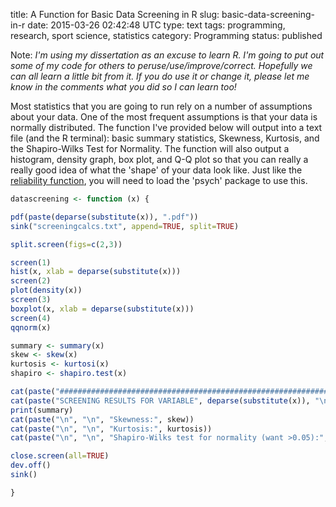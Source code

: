 title: A Function for Basic Data Screening in R
slug: basic-data-screening-in-r
date: 2015-03-26 02:42:48 UTC
type: text
tags: programming, research, sport science, statistics
category: Programming
status: published

Note: _I'm using my dissertation as an excuse to learn R. I'm going to put out some of my code for others to peruse/use/improve/correct. Hopefully we can all learn a little bit from it. If you do use it or change it, please let me know in the comments what you did so I can learn too!_

Most statistics that you are going to run rely on a number of assumptions about your data. One of the most frequent assumptions is that your data is normally distributed. The function I've provided below will output into a text file (and the R terminal): basic summary statistics, Skewness, Kurtosis, and the Shapiro-Wilks Test for Normality. The function will also output a histogram, density graph, box plot, and Q-Q plot so that you can really a really good idea of what the 'shape' of your data look like. Just like the [reliability function][1], you will need to load the 'psych' package to use this.

```R
datascreening <- function (x) {

pdf(paste(deparse(substitute(x)), ".pdf"))
sink("screeningcalcs.txt", append=TRUE, split=TRUE)

split.screen(figs=c(2,3))

screen(1)
hist(x, xlab = deparse(substitute(x)))
screen(2)
plot(density(x))
screen(3)
boxplot(x, xlab = deparse(substitute(x)))
screen(4)
qqnorm(x)

summary <- summary(x)
skew <- skew(x)
kurtosis <- kurtosi(x)
shapiro <- shapiro.test(x)

cat(paste("############################################################", "\n"))
cat(paste("SCREENING RESULTS FOR VARIABLE", deparse(substitute(x)), "\n", "\n"))
print(summary)
cat(paste("\n", "\n", "Skewness:", skew))
cat(paste("\n", "\n", "Kurtosis:", kurtosis))
cat(paste("\n", "\n", "Shapiro-Wilks test for normality (want >0.05):", shapiro$p.value,"\n", "\n", "\n", "\n"))

close.screen(all=TRUE)
dev.off()
sink()

}
```

 [1]: http://georgebeckham.com/2015/test-retest-reliability-in-r/